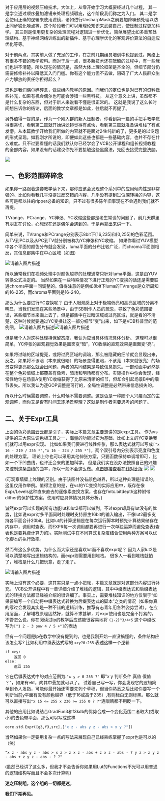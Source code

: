 

对于应用层的视频压缩技术，大体上，从零开始学习大概要经过几个过程，
其一是学会通过顺序叠加滤镜来处理视频瑕疵，这个阶段我们称之为入门。
其二是学会使用正确的逻辑来使用滤镜，诸如进行UnsharpMask之前要加降噪预处理以防止同步锐化噪点等，这个阶段我们可以用理论知识来武装自己，使压制过程更加科学。
其三则是使用更复杂的处理流程对逻辑进一步优化，简单展望比如多重预处理结构、基于神经网络训练出的新插件、基于心理学优化的客观评价算法的自适应优化等等。

对于前两点，其实前人做了充足的工作，在之前几期组员培训中也提到过，网络上有很多不错的教学资料。而对于后一点，很多新技术还在酝酿的过程中，有一些我们也讲不清楚。所以现在的情况是，虽然大体上理论框架是齐全的，但细节部分仍需要修修补补以降低其入门门槛。你有这个能力但不去做，阻碍了广大人民群众生产力解放的责任你担得起么？

这也是我们偶尔碎碎念，做些组内教学的原因。而我们的定位也是对已有的资料做些补充，如果有机会偶尔也可能会涉猎一些黑科技。
从这个意义上讲，虽然都不是什么复杂的东西，但对于新人来说看不懂是很正常的。
这就是我说了这么长时间想告诉你的结论，后面的教学文章都是如此，往后就不再提了。

另外值得一提的是，作为一个刚入群的新人压制者，你看到第一篇的手把手教学觉得很亲切，看到第二篇就开始讲滤镜觉得有点快，看到第三篇就准备讲堆栈了有点发懵。从本篇教学开始我们所做的内容就不是面对24k纯新的了，更多是的以专题的形式呈现。如我刚才所说的，即便如此这些也都是一些基础内容，也并不存在什么难度。只不过要看懂的话我们默认你已经学会了VCB公开课程和组长视频教程的全部内容，如果没有的话建议你先不要接触这些黑魔法，先回去接受完整洗脑。

![](https://i1.fuimg.com/706005/0d517e11463cdeb6.jpg)

## **一、色彩范围碎碎念**

如果你一路跟着这套教学读下来，那你应该会发现整个系列中的应用倾向性是非常强的。比如你看我几乎没提过反交错的内容，几乎没有提到过位深转换的内容，这些可是都以往的ripper必备的知识，只不过有很多陈年旧事现在不会遇到我们就不再提。

TVrange、PCrange、YC伸张、YC收缩这些都是老生常谈的问题了，前几天群里有朋友在讨论，心想现在还是偶尔会遇到的，于是再拿出来讲一下。

简单来说，TVrange和PCrange分别表示8bit下[16,235]和[0,255]的色彩范围。从TV到PC以及从PC到TV就分别被称为YC伸张和YC收缩。
如果你看过YUV模型中各个平面的颜色分布就会发现，luma平面的分布比较广泛，而chroma平面则相反，其信息都集中在中心区域（如图）


![请输入图片描述][1]



所以通常我们在视频处理中对颜色越界的处理通常只针对luma平面，这是由YUV转换公式决定的。
当然如果在一些特殊情况下进行正规的YC变换的话还是需要联通chroma平面一同调整的。值得注意的是例如8bit下luma的TVrange是众所周知的16-235，而chroma平面则是16-240。

那么为什么要进行YC变换呢？
由于人眼观感上对于极端低亮和高亮区域的分离不明显，当我们发现在某些场景中，由于SB制作人员的疏忽，导致了色彩范围错误，某些细节本来画上去了，但是都集中在过暗区域或过亮区域，就是看的不清楚，这种时候就要通过YC变换让这一部分细节“变”出来，如下是VCB科普里的范例图。
![请输入图片描述][2]![请输入图片描述][3]



但是我个人对这种处理持保留态度，我认为应当具体情况具体分析。
道理可以很简单，YC伸张的直观视觉效果是画面变“暗”，YC收缩的直观效果是画面变“亮”。

如果将过暗的区域提亮，或将过亮区域的调暗，那么被隐藏的细节就会显现出来，反之，如果将不该暗（本来就很暗）的场景变得更暗，不该亮（本来就很亮）的场景变得更亮那么就会出问题，两者的共同结果是导致信息损失。一部动画中必然是在整个色彩值域上都覆盖有像素，暗场和明场都有分布。实际操作中你会发现，经常性地你在场景A使用YC收缩获得了比原来清晰的细节，但却会引起场景B中的细节丢失。所以我认为逐GOP调整是可行的，全局性调整是必然带来信息损失的。

所以什么时候需要调整，什么时候不需要调整。这是否是一种随个人兴趣而定的主观调整，而你又是否有时间去逐场景整理？这就是制作者需要思考的问题了。

## **二、关于Expr工具**

上面的色彩范围云云都是引子，实际上本篇文章主要想讲的是expr工具。
作为vs提供的三大原生调色板工具之一，海量的功能以它为基础，比如上文的YC变换我们就可以用expr实现。
比如如果我们要进行线性伸张，那么表达式就可以写成`["x 16 - 219 / 255 *","x 16 - 224 / 255 *"]`，两个双引号内分别表示亮度和色度的处理方案。
理论上你也可以采用其他伸张方案，只要函数保持单调增即可，比如一个下凹曲线，也许还会来的更加科学。
但是我们实在没办法按照自己的兴趣来控制这条曲线的曲率，所以一般不会这么做。[点击链接查看在线对比版](https://compare.nazorip.site/app?url1=https://i2.tiimg.com/706005/ddc00f2a80413d40.png&url2=https://i2.tiimg.com/706005/87afda5e9e74c136.png)
![](https://i2.tiimg.com/706005/ddc00f2a80413d40.png)
![](https://i2.tiimg.com/706005/87afda5e9e74c136.png)

(可观察墙壁上纹理的区别。由于该图并没有颜色越界，所以这种处理是错误的，这里仅用作举例。值得注意的是，在vs的YC变换的实际应用中，既存在像Expr/Levels这种直来直去的逐像素变换方案，也存在fmtc.bitdepth这种附带dither的保护性方案，使用时应具体情况具体分析。)

诚然expr可以实现的所有功能lut和lut2都可以做到，不过expr却具有lut没有的优势，比如说expr对多平面同时处理时支持原生16bit的输入输出，不像lut2最多支持各平面合计20bit。比如lut的计算逻辑是在每次运行脚本时预先计算结果储存在内存中，调用时查表，而EXPR每一次调用都要再进行一次单独运算而避免查表(查表也是要耗费计算力的)。实际测试中在不同算式复杂度结合使用两种方案可以优化脚本的执行效率。

然而有这么多优势，为什么而大家还是喜欢lut而不喜欢expr呢？
因为人家lut2是可以清楚地写出逻辑结构的，而expr则需要用到堆栈。
很多人一看到堆栈就怕了，堆栈是什么几把玩意，走了走了。

![请输入图片描述][4]



实际上没有这个必要，这其实只是一点小把戏，本篇文章就是对这部分内容进行补充。
VCB公开课程中有一章详细介绍了堆栈的逻辑，其中中缀表达式和后缀表达式的转换方法都已经被介绍的很详细了。事实上，需要堆栈知识的地方仅限于“如果要编写一个自动将中缀表达式转换为后缀表达式的脚本”之类的情况（如果你真的写过会发现其实是一种不错的逻辑训练，推荐有志青年用各种姿势尝试），在应用层面，了解堆栈原理固然好，就算不求甚解，对expr使用也是完全不打紧的。不管怎么说，你在阅读过lp的教学后应该能很容易地将 `(1-2)^3/4+5` 这个中缀改写为`["1 2 - 3 pow 4 / 5 +"]`的表达

但有一个问题是lp在教学中没有提到的，也是我刚开始一直没搞懂的，条件结构应该怎么写?
比如利用中缀表达式写的 `x>y?0:255`
表述这样一个逻辑

```
if x>y: 
    返回 0 
else:
    返回 255
```

它在后缀表达式中的对应范例为:`"x y > 0 255 ?"` 即"x y 判断条件 真值 假值 ？"，如果有elif，向其中叠加就可以了。
试着自己写一写，你会发现它的逻辑简单到令人发指，可能你最开始还需要先列个草稿，但当你熟悉之后比如你要写一个判断当前y平面有没有颜色越界（低于16或高于235）,有则标白无则标黑。那么就可以直接写出`"x 15 <= 255 x 236 >= 255 0 ? ?"`连眼睛都不用眨一下。

其他的应用比如说结合GradFun3和f3kdb的优势合成一个变化范围二者取大(或取小)的去色带平面，那么可以写成这样

```python
core.std.Expr([g3,f3,src],["x z - abs y z - abs > x y ?"])
```

 
当然如果你一定要用复杂一点的写法来展现自己已经熟练掌握了expr也是可以的（笑）

```
"x z - abs y z - abs > x z > z x z - abs + z x z - abs - ? y z > z y z - abs + z y z - abs - ? ?"
```

(虽然已经讲了这么多，但我才不会告诉你如果用Lut的Functions不光可以用普通的逻辑结构写而且不会多次计算呢)

**迷之压制组，这个组的一切都是迷。** 

**我们下期再见。**


  [1]: https://i1.fuimg.com/706005/4eab707ee4c62695.png
  [2]: https://i1.fuimg.com/706005/9f2b62071952270f.png
  [3]: https://i2.tiimg.com/706005/c60db79bb460b791.png
  [4]: https://i1.fuimg.com/706005/eae6b1213a5e18ca.png
